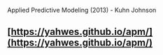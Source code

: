Applied Predictive Modeling (2013) - Kuhn Johnson

## [https://yahwes.github.io/apm/](https://yahwes.github.io/apm/)
